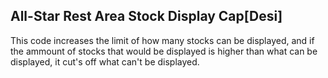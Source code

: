 ## All-Star Rest Area Stock Display Cap[Desi]

This code increases the limit of how many stocks can be displayed, and if the ammount of stocks that would be displayed is higher than what can be displayed, it cut's off what can't be displayed.